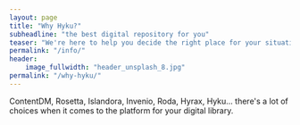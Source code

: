 ```yaml
---
layout: page
title: "Why Hyku?"
subheadline: "the best digital repository for you"
teaser: "We're here to help you decide the right place for your situation"
permalink: "/info/"
header:
    image_fullwidth: "header_unsplash_8.jpg"
permalink: "/why-hyku/"
---
```

ContentDM, Rosetta, Islandora, Invenio, Roda, Hyrax, Hyku... there's a lot of choices when it comes to the platform for your digital library. 

